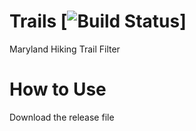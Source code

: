 Trails [![Build Status](https://github.com/mattgu16/MYPTrails)]
============
Maryland Hiking Trail Filter

How to Use
============
Download the release file
